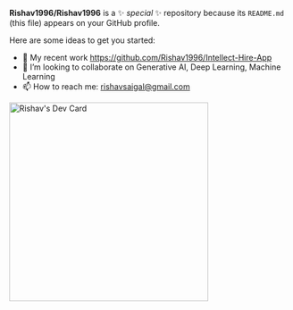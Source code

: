 **Rishav1996/Rishav1996** is a ✨ _special_ ✨ repository because its `README.md` (this file) appears on your GitHub profile.

Here are some ideas to get you started:

- 🔭 My recent work https://github.com/Rishav1996/Intellect-Hire-App
- 👯 I’m looking to collaborate on Generative AI, Deep Learning, Machine Learning
- 📫 How to reach me: rishavsaigal@gmail.com

<a href="https://app.daily.dev/rishav96"><img src="./devcard.png" width="356" alt="Rishav's Dev Card"/></a>
